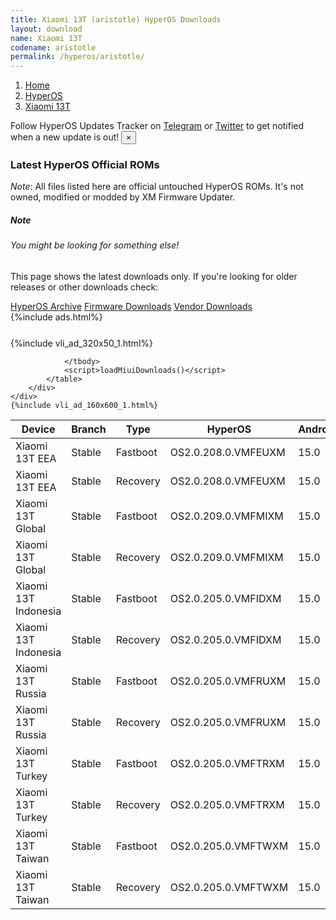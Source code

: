 ```yaml
---
title: Xiaomi 13T (aristotle) HyperOS Downloads
layout: download
name: Xiaomi 13T
codename: aristotle
permalink: /hyperos/aristotle/
---
```

<nav aria-label="breadcrumb">
    <ol class="breadcrumb">
        <li class="breadcrumb-item"><a href="/">Home</a></li>
        <li class="breadcrumb-item"><a href="/hyperos/">HyperOS</a></li>
        <li class="breadcrumb-item active" aria-current="page"><a href="/hyperos/aristotle/">Xiaomi 13T</a></li>
    </ol>
</nav>
<div class="alert alert-primary alert-dismissible fade show" role="alert">
    Follow HyperOS Updates Tracker on <a href="https://t.me/MIUIUpdatesTracker" class="alert-link">Telegram</a>
     or <a href="https://twitter.com/MiFwUpdater" class="alert-link">Twitter</a> to get notified when a new update is out!
    <button type="button" class="close" data-dismiss="alert" aria-label="Close">
        <span aria-hidden="true">&times;</span>
    </button>
</div>

### Latest HyperOS Official ROMs
*Note*: All files listed here are official untouched HyperOS ROMs. It's not owned, modified or modded by XM Firmware Updater.
<div class="card">
  <div class="card-body">
    <h5 class="card-title">Note</h5>
    <h6 class="card-subtitle mb-2 text-muted">You might be looking for something else!</h6>
    <p class="card-text">This page shows the latest downloads only.
     If you're looking for older releases or other downloads check:</p>
    <a href="/archive/hyperos/aristotle/" class="card-link">HyperOS Archive</a>
    <a href="/firmware/aristotle/" class="card-link">Firmware Downloads</a>
    <a href="/vendor/aristotle/" class="card-link">Vendor Downloads</a>
  </div>
</div>
{%include ads.html%}
<div class="row justify-content-center">
    <div class="col-10">
        <div class="table-responsive-md" style="margin-top: 25px;">
            {%include vli_ad_320x50_1.html%}
            <table id="miui" class="display dt-responsive nowrap compact table table-striped table-hover table-sm">
                <thead class="thead-dark">
                    <tr>
                        <th data-ref="device">Device</th>
                        <th data-ref="branch">Branch</th>
                        <th data-ref="type">Type</th>
                        <th data-ref="miui">HyperOS</th>
                        <th data-ref="android">Android</th>
                        <th data-ref="size">Size</th>
                        <th data-ref="size">Date</th>
                        <th data-ref="link">Link</th>
                    </tr>
                </thead>
                <tbody>
                <tr><td>Xiaomi 13T EEA</td><td>Stable</td><td>Fastboot</td><td>OS2.0.208.0.VMFEUXM</td><td>15.0</td><td>7.2 GB</td><td>2025-09-22</td><td><a href="/hyperos/aristotle/stable/OS2.0.208.0.VMFEUXM/">Download</a></td></tr>
<tr><td>Xiaomi 13T EEA</td><td>Stable</td><td>Recovery</td><td>OS2.0.208.0.VMFEUXM</td><td>15.0</td><td>6.1 GB</td><td>2025-10-10</td><td><a href="/hyperos/aristotle/stable/OS2.0.208.0.VMFEUXM/">Download</a></td></tr>
<tr><td>Xiaomi 13T Global</td><td>Stable</td><td>Fastboot</td><td>OS2.0.209.0.VMFMIXM</td><td>15.0</td><td>7.7 GB</td><td>2025-09-09</td><td><a href="/hyperos/aristotle/stable/OS2.0.209.0.VMFMIXM/">Download</a></td></tr>
<tr><td>Xiaomi 13T Global</td><td>Stable</td><td>Recovery</td><td>OS2.0.209.0.VMFMIXM</td><td>15.0</td><td>6.0 GB</td><td>2025-09-22</td><td><a href="/hyperos/aristotle/stable/OS2.0.209.0.VMFMIXM/">Download</a></td></tr>
<tr><td>Xiaomi 13T Indonesia</td><td>Stable</td><td>Fastboot</td><td>OS2.0.205.0.VMFIDXM</td><td>15.0</td><td>7.3 GB</td><td>2025-09-24</td><td><a href="/hyperos/aristotle/stable/OS2.0.205.0.VMFIDXM/">Download</a></td></tr>
<tr><td>Xiaomi 13T Indonesia</td><td>Stable</td><td>Recovery</td><td>OS2.0.205.0.VMFIDXM</td><td>15.0</td><td>6.0 GB</td><td>2025-10-13</td><td><a href="/hyperos/aristotle/stable/OS2.0.205.0.VMFIDXM/">Download</a></td></tr>
<tr><td>Xiaomi 13T Russia</td><td>Stable</td><td>Fastboot</td><td>OS2.0.205.0.VMFRUXM</td><td>15.0</td><td>8.0 GB</td><td>2025-09-24</td><td><a href="/hyperos/aristotle/stable/OS2.0.205.0.VMFRUXM/">Download</a></td></tr>
<tr><td>Xiaomi 13T Russia</td><td>Stable</td><td>Recovery</td><td>OS2.0.205.0.VMFRUXM</td><td>15.0</td><td>5.9 GB</td><td>2025-10-13</td><td><a href="/hyperos/aristotle/stable/OS2.0.205.0.VMFRUXM/">Download</a></td></tr>
<tr><td>Xiaomi 13T Turkey</td><td>Stable</td><td>Fastboot</td><td>OS2.0.205.0.VMFTRXM</td><td>15.0</td><td>7.4 GB</td><td>2025-09-24</td><td><a href="/hyperos/aristotle/stable/OS2.0.205.0.VMFTRXM/">Download</a></td></tr>
<tr><td>Xiaomi 13T Turkey</td><td>Stable</td><td>Recovery</td><td>OS2.0.205.0.VMFTRXM</td><td>15.0</td><td>5.9 GB</td><td>2025-10-13</td><td><a href="/hyperos/aristotle/stable/OS2.0.205.0.VMFTRXM/">Download</a></td></tr>
<tr><td>Xiaomi 13T Taiwan</td><td>Stable</td><td>Fastboot</td><td>OS2.0.205.0.VMFTWXM</td><td>15.0</td><td>6.9 GB</td><td>2025-09-24</td><td><a href="/hyperos/aristotle/stable/OS2.0.205.0.VMFTWXM/">Download</a></td></tr>
<tr><td>Xiaomi 13T Taiwan</td><td>Stable</td><td>Recovery</td><td>OS2.0.205.0.VMFTWXM</td><td>15.0</td><td>5.8 GB</td><td>2025-10-13</td><td><a href="/hyperos/aristotle/stable/OS2.0.205.0.VMFTWXM/">Download</a></td></tr>

                </tbody>
                <script>loadMiuiDownloads()</script>
            </table>
        </div>
    </div>
    {%include vli_ad_160x600_1.html%}
</div>
